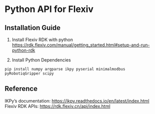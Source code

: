 # Python API for Flexiv

## Installation Guide
1. Install Flexiv RDK with python
  https://rdk.flexiv.com/manual/getting_started.html#setup-and-run-python-rdk

2. Install Python Dependencies
  ```
  pip install numpy argparse ikpy pyserial minimalmodbus pyRobotiqGripper scipy
  ```

## Reference
IKPy’s documentation: https://ikpy.readthedocs.io/en/latest/index.html
Flexiv RDK APIs: https://rdk.flexiv.cn/api/index.html
